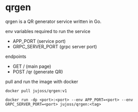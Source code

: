 # qrgen

qrgen is a QR generator service written in Go.

env variables required to run the service
- APP_PORT (service port)
- GRPC_SERVER_PORT (grpc server port)

endpoints
- GET / (main page)
- POST /qr (generate QR)

pull and run the image with docker

`docker pull jujoss/qrgen:v1`

`docker run -dp <port>:<port> --env APP_PORT=<port> --env GRPC_SERVER_PORT=<port> jujoss/qrgen:<tag>`